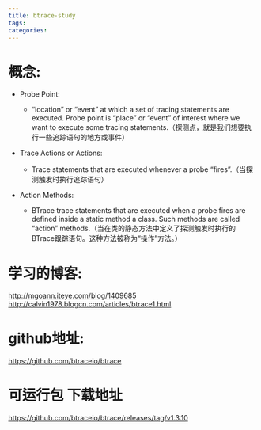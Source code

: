 ```yaml
---
title: btrace-study
tags:
categories:
---
```

# 概念:

- Probe Point: 
    - “location” or “event” at which a set of tracing statements are executed. Probe point is “place” or “event” of interest where we want to execute some tracing statements.（探测点，就是我们想要执行一些追踪语句的地方或事件）

- Trace Actions or Actions: 
    - Trace statements that are executed whenever a probe “fires”.（当探测触发时执行追踪语句）

- Action Methods: 
    - BTrace trace statements that are executed when a probe fires are defined inside a static method a class. Such methods are called “action” methods.（当在类的静态方法中定义了探测触发时执行的BTrace跟踪语句。这种方法被称为“操作”方法。）

<!-- more -->


# 学习的博客:
http://mgoann.iteye.com/blog/1409685
http://calvin1978.blogcn.com/articles/btrace1.html 


# github地址:
https://github.com/btraceio/btrace

# 可运行包 下载地址
https://github.com/btraceio/btrace/releases/tag/v1.3.10

